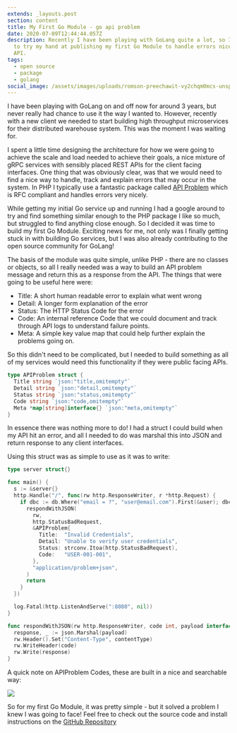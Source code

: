 ```yaml
---
extends: _layouts.post
section: content
title: My First Go Module - go api problem
date: 2020-07-09T12:44:44.057Z
description: Recently I have been playing with GoLang quite a lot, so I decided
  to try my hand at publishing my first Go Module to handle errors nicely in an
  API.
tags:
  - open source
  - package
  - golang
social_image: /assets/images/uploads/romson-preechawit-vy2chqm0mcs-unsplash.webp
---
```


I have been playing with GoLang on and off now for around 3 years, but never
really had chance to use it the way I wanted to. However, recently with a new
client we needed to start building high throughput microservices for their
distributed warehouse system. This was the moment I was waiting for.

I spent a little time designing the architecture for how we were going to achieve the scale and load needed to achieve their goals, a nice mixture of gRPC services with sensibly placed REST APIs for the client facing interfaces. One thing that was obviously clear, was that we would need to find a nice way to handle, track and explain errors that may occur in the system. In PHP I typically use a fantastic package called [API Problem](https://github.com/Crell/ApiProblem) which is RFC compliant and handles errors very nicely.

While getting my initial Go service up and running I had a google around to try and find something similar enough to the PHP package I like so much, but struggled to find anything close enough. So I decided it was time to build my first Go Module. Exciting news for me, not only was I finally getting stuck in with building Go services, but I was also already contributing to the open source community for GoLang!

The basis of the module was quite simple, unlike PHP - there are no classes or objects, so all I really needed was a way to build an API problem message and return this as a response from the API. The things that were going to be useful here were:

* Title: A short human readable error to explain what went wrong
* Detail: A longer form explanation of the error
* Status: The HTTP Status Code for the error
* Code: An internal reference Code that we could document and track through API logs to understand failure points.
* Meta: A simple key value map that could help further explain the problems going on.

So this didn't need to be complicated, but I needed to build something as all of my services would need this functionality if they were public facing APIs.

```go
type APIProblem struct {
  Title string `json:"title,omitempty"`
  Detail string `json:"detail,omitempty"`
  Status string `json:"status,omitempty"`
  Code string `json:"code,omitempty"`
  Meta *map[string]interface{} `json:"meta,omitempty"`
}
```

In essence there was nothing more to do! I had a struct I could build when my API hit an error, and all I needed to do was marshal this into JSON and return response to any client interfaces.

Using this struct was as simple to use as it was to write:

```go
type server struct{}

func main() {
  s := &server{}
  http.Handle("/", func(rw http.ResponseWriter, r *http.Request) {
    if dbc := db.Where("email = ?", "user@email.com").First(&user); dbc.Error != nil {
      respondWithJSON(
        rw,
        http.StatusBadRequest,
        &APIProblem{
          Title:  "Invalid Credentials",
          Detail: "Unable to verify user credentials",
          Status: strconv.Itoa(http.StatusBadRequest),
          Code:   "USER-001-001",
        },
        "application/problem+json",
      )
      return
    }
  })

  log.Fatal(http.ListenAndServe(":8080", nil))
}

func respondWithJSON(rw http.ResponseWriter, code int, payload interface{}, contentType string) {
  response, _ := json.Marshal(payload)
  rw.Header().Set("Content-Type", contentType)
  rw.WriteHeader(code)
  rw.Write(response)
}
```

A quick note on APIProblem Codes, these are built in a nice and searchable way:

![](/assets/images/uploads/image.svg)

So for my first Go Module, it was pretty simple - but it solved a problem I knew I was going to face! Feel free to check out the source code and install instructions on the [GitHub Repository](https://github.com/JustSteveKing/go-api-problem)
